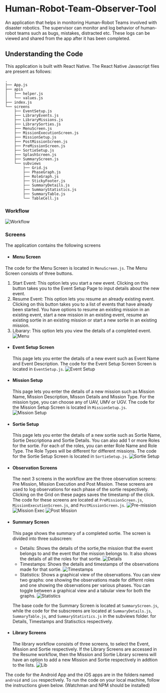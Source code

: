 # Human-Robot-Team-Observer-Tool

An application that helps in monitoring Human-Robot Teams involved with disaster robotics. The supervisor can monitor and log behavior of human-robot teams such as bugs, mistakes, distracted etc. These logs can be viewed and shared from the app after it has been completed.

## Understanding the Code
This application is built with React Native. The React Native Javascript files are present as follows:

    .
    ├── App.js
    ├── apis
    │   ├── helper.js
    │   └── values.js
    ├── index.js
    └── screens
        ├── EventSetup.js
        ├── LibraryEvents.js
        ├── LibraryMissions.js
        ├── LibrarySorties.js
        ├── MenuScreen.js
        ├── MissionExecutionScreen.js
        ├── MissionSetup.js
        ├── PostMissionScreen.js
        ├── PreMissionScreen.js
        ├── SortieSetup.js
        ├── SplashScreen.js
        ├── SummaryScreen.js
        └── subviews
            ├── Grid.js
            ├── PhaseGraph.js
            ├── RoleGraph.js
            ├── StickyFooter.js
            ├── SummaryDetails.js
            ├── SummaryStatistics.js
            ├── SummaryTable.js
            └── TableCell.js

### Workflow
![Workflow](images/Workflow.png)

### Screens
The application contains the following screens
* #### Menu Screen
The code for the Menu Screen is located in `MenuScreen.js`. The Menu Screen consists of three buttons.
  1. Start Event: This option lets you start a new event. Clicking on this button takes you to the Event Setup Page to input details about the new event.
  1. Resume Event: This option lets you resume an already existing event. Clicking on this button takes you to a list of events that have already been started. You have options to resume an existing mission in an existing event, start a new mission in an existing event, resume an existing sortie in an existing mission or start a new sortie in an existing mission.
  1. Libarary: This option lets you view the details of a completed event.
  ![Menu](images/menu.png)
* #### Event Setup Screen
  This page lets you enter the details of a new event such as Event Name and Event Description. The code for the Event Setup Screen Screen is located in `EventSetup.js`.
  ![Event Setup](images/event_setup.png)
* #### Mission Setup
  This page lets you enter the details of a new mission such as Mission Name, Mission Description, Misson Details and Mission Type. For the mission type, you can choose any of UAV, UMV or UGV. The code for the Mission Setup Screen is located in `MissionSetup.js`.
  ![Mission Setup](images/mission_setup.png)
* #### Sortie Setup
    This page lets you enter the details of a new sortie such as Sortie Name, Sortie Descriptiona and Sortie Details. You can also add 1 or more Roles for the sortie. For each of the roles, you can enter Role Name and Role Type. The Role Types will be different for different missions. The code for the Sortie Setup Screen is located in `SortieSetup.js`.
    ![Sortie Setup](images/sortie_setup.png)
* #### Observation Screens
    The next 3 screens in the workflow are the three observation screens: Pre Mission, Mission Execution and Post Mission. These screens are used to log observations for each phase of the sortie respectively. Clicking on the Grid on these pages saves the timestamp of the click. The code for these screens are located at `PreMissionScreen.js`, `MissionExecutionScreen.js`, and `PostMissionScreen.js`.
    ![Pre-mission](images/pre-mission.png)
    ![Mission Exec](images/mission_exec.png)
    ![Post Mission](images/post-mission.png)
* #### Summary Screen
    This page shows the summary of a completed sortie. The screen is divided into three subscreen:
    * Details: Shows the details of the sortie,the mission that the event belongs to and the event that the mission belongs to. It also shows the details of all the roles for that sortie.
    ![Details](images/summary_details.png)
    * Timestamps: Shows the details and timestamps of the observations made for that sortie.
    ![Timestamps](images/summary_timestamps.png)
    * Statistics: Shows a graphical view of the observations. You can view two graphs: one showing the observations made for differnt roles and one showing the observations per various phases. You can toggle between a graphical view and a tabular view for both the graphs.
    ![Statistics](images/summary_stat.png)
    
    The base code for the Summary Screen is located at `SummaryScreen.js`, while the code for the subscreens are located at `SummaryDetails.js`, `SummaryTable.js`, and `SummaryStatistics.js` in the subviews folder. for Details, Timestamps and Statisctics respectively.
* #### Library Screens
    The library workflow consists of three screens, to select the Event, Mission and Sortie respectively. If the Library Screens are accessed in the Resume workflow, then the Mission and Sortie Library screens will have an option to add a new Mission and Sortie respectively in addtion to the lists.
    ![Lib](images/library.png)
    
The code for the Android App and the iOS apps are in the folders named `android` and `ios` respectively. To run the code on your local machine, follow the instructions given below. (Watchman and NPM should be installed) 
